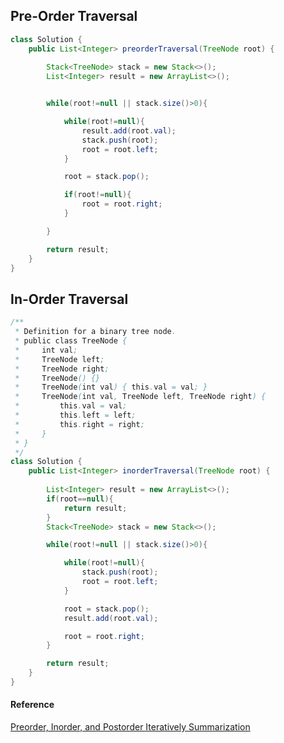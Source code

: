 
## Pre-Order Traversal

```java
class Solution {
    public List<Integer> preorderTraversal(TreeNode root) {
        
        Stack<TreeNode> stack = new Stack<>();
        List<Integer> result = new ArrayList<>();


        while(root!=null || stack.size()>0){

            while(root!=null){
                result.add(root.val);
                stack.push(root);
                root = root.left;
            }

            root = stack.pop();

            if(root!=null){
                root = root.right;
            }

        }

        return result;
    }
}
```




## In-Order Traversal

```java
/**
 * Definition for a binary tree node.
 * public class TreeNode {
 *     int val;
 *     TreeNode left;
 *     TreeNode right;
 *     TreeNode() {}
 *     TreeNode(int val) { this.val = val; }
 *     TreeNode(int val, TreeNode left, TreeNode right) {
 *         this.val = val;
 *         this.left = left;
 *         this.right = right;
 *     }
 * }
 */
class Solution {
    public List<Integer> inorderTraversal(TreeNode root) {
        
        List<Integer> result = new ArrayList<>();
        if(root==null){
            return result;
        }
        Stack<TreeNode> stack = new Stack<>();

        while(root!=null || stack.size()>0){

            while(root!=null){
                stack.push(root);
                root = root.left;
            }

            root = stack.pop();
            result.add(root.val);

            root = root.right;
        }

        return result;
    }
}
```






#### Reference
[Preorder, Inorder, and Postorder Iteratively Summarization](https://leetcode.com/problems/binary-tree-postorder-traversal/solutions/45551/preorder-inorder-and-postorder-iteratively-summarization/)


